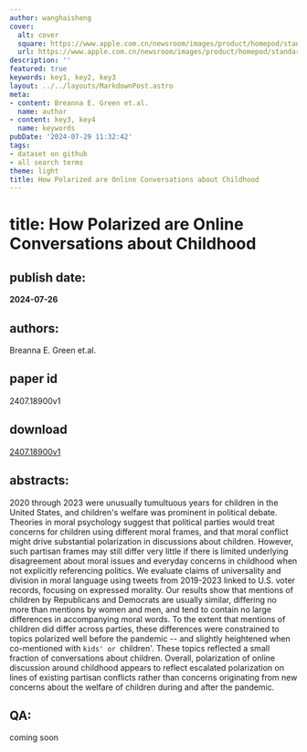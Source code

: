 ```yaml
---
author: wanghaisheng
cover:
  alt: cover
  square: https://www.apple.com.cn/newsroom/images/product/homepod/standard/Apple-HomePod-hero-230118_big.jpg.large_2x.jpg
  url: https://www.apple.com.cn/newsroom/images/product/homepod/standard/Apple-HomePod-hero-230118_big.jpg.large_2x.jpg
description: ''
featured: true
keywords: key1, key2, key3
layout: ../../layouts/MarkdownPost.astro
meta:
- content: Breanna E. Green et.al.
  name: author
- content: key3, key4
  name: keywords
pubDate: '2024-07-29 11:32:42'
tags:
- dataset on github
- all search terms
theme: light
title: How Polarized are Online Conversations about Childhood
---
```


# title: How Polarized are Online Conversations about Childhood 
## publish date: 
**2024-07-26** 
## authors: 
  Breanna E. Green et.al. 
## paper id
2407.18900v1
## download
[2407.18900v1](http://arxiv.org/abs/2407.18900v1)
## abstracts:
2020 through 2023 were unusually tumultuous years for children in the United States, and children's welfare was prominent in political debate. Theories in moral psychology suggest that political parties would treat concerns for children using different moral frames, and that moral conflict might drive substantial polarization in discussions about children. However, such partisan frames may still differ very little if there is limited underlying disagreement about moral issues and everyday concerns in childhood when not explicitly referencing politics. We evaluate claims of universality and division in moral language using tweets from 2019-2023 linked to U.S. voter records, focusing on expressed morality. Our results show that mentions of children by Republicans and Democrats are usually similar, differing no more than mentions by women and men, and tend to contain no large differences in accompanying moral words. To the extent that mentions of children did differ across parties, these differences were constrained to topics polarized well before the pandemic -- and slightly heightened when co-mentioned with `kids' or `children'. These topics reflected a small fraction of conversations about children. Overall, polarization of online discussion around childhood appears to reflect escalated polarization on lines of existing partisan conflicts rather than concerns originating from new concerns about the welfare of children during and after the pandemic.
## QA:
coming soon
